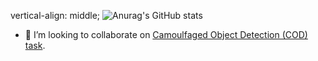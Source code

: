 vertical-align: middle;
  ![Anurag's GitHub stats](https://github-readme-stats.vercel.app/api?username=DengPingFan&show_icons=true&theme=radical)
- 👯 I’m looking to collaborate on [Camoulfaged Object Detection (COD) task](http://dpfan.net/camouflage).



